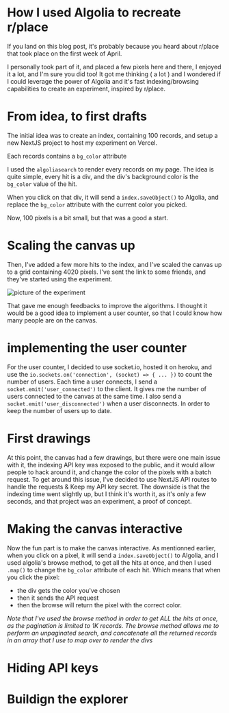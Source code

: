 # How I used Algolia to recreate r/place

If you land on this blog post, it's probably because you heard about r/place that took place on the first week of April.

I personally took part of it, and placed a few pixels here and there, I enjoyed it a lot, and I'm sure you did too!
It got me thinking ( a lot ) and I wondered if I could leverage the power of Algolia and it's fast indexing/browsing capabilities to create an experiment, inspired by r/place.

# From idea, to first drafts

The initial idea was to create an index, containing 100 records, and setup a new NextJS project to host my experiment on Vercel.

Each records contains a `bg_color` attribute

I used the `algoliasearch` to render every records on my page. The idea is quite simple, every hit is a div, and the div's background color is the `bg_color` value of the hit.

When you click on that div, it will send a `index.saveObject()` to Algolia, and replace the `bg_color` attribute with the current color you picked.

Now, 100 pixels is a bit small, but that was a good a start.

# Scaling the canvas up

Then, I've added a few more hits to the index, and I've scaled the canvas up to a grid containing 4020 pixels. I've sent the link to some friends, and they've started using the experiment.

![picture of the experiment](https://i.imgur.com/qZYZQZQ.png)

That gave me enough feedbacks to improve the algorithms. I thought it would be a good idea to implement a user counter, so that I could know how many people are on the canvas.

# implementing the user counter

For the user counter, I decided to use socket.io, hosted it on heroku, and use the `io.sockets.on('connection', (socket) => { ... })` to count the number of users. Each time a user connects, I send a `socket.emit('user_connected')` to the client. It gives me the number of users connected to the canvas at the same time. I also send a `socket.emit('user_disconnected')` when a user disconnects. In order to keep the number of users up to date.

# First drawings

At this point, the canvas had a few drawings, but there were one main issue with it, the indexing API key was exposed to the public, and it would allow people to hack around it, and change the color of the pixels with a batch request. To get around this issue, I've decided to use NextJS API routes to handle the requests & Keep my API key secret. The downside is that the indexing time went slightly up, but I think it's worth it, as it's only a few seconds, and that project was an experiment, a proof of concept.

# Making the canvas interactive

Now the fun part is to make the canvas interactive. As mentionned earlier, when you click on a pixel, it will send a `index.saveObject()` to Algolia, and I used algolia's browse method, to get all the hits at once, and then I used `.map()` to change the `bg_color` attribute of each hit. Which means that when you click the pixel:

- the div gets the color you've chosen
- then it sends the API request
- then the browse will return the pixel with the correct color.

_Note that I've used the browse method in order to get ALL the hits at once, as the pagination is limited to 1K records. The browse method allows me to perform an unpaginated search, and concatenate all the returned records in an array that I use to map over to render the divs_

# Hiding API keys

# Buildign the explorer
